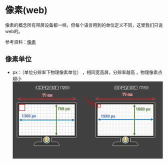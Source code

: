 # 像素(web)

像素的概念所有带屏设备都一样。但每个语言用到的单位定义不同，这里我们只说web的。

参考资料：[像素](https://www.bilibili.com/video/BV1p84y1P7Z5/?p=88&spm_id_from=pageDriver&vd_source=3509947f569e04aa5c144447e22d0ceb)

## 像素单位

* px：（单位分辨率下物理像素单位） ，相同宽高屏，分辨率越高 ，物理像素点越小
![Alt text](像素.png)
